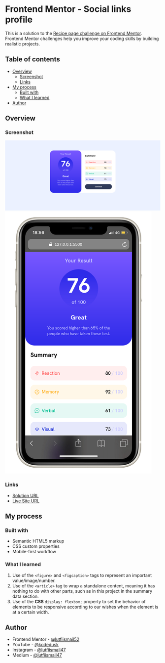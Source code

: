 # Frontend Mentor - Social links profile

This is a solution to the [Recipe page challenge on Frontend Mentor](https://www.frontendmentor.io/challenges/recipe-page-KiTsR8QQKm). Frontend Mentor challenges help you improve your coding skills by building realistic projects.

## Table of contents

- [Overview](#overview)
  - [Screenshot](#screenshot)
  - [Links](#links)
- [My process](#my-process)
  - [Built with](#built-with)
  - [What I learned](#what-i-learned)
- [Author](#author)

## Overview

### Screenshot

![](./desktop-preview.png)
![](./mobile-preview.png)

### Links

- [Solution URL](https://github.com/lutfiismail52/results-summary-component/)
- [Live Site URL](https://lutfiismail52.github.io/results-summary-component/)

## My process

### Built with

- Semantic HTML5 markup
- CSS custom properties
- Mobile-first workflow

### What I learned

1. Use of the `<figure>` and `<figcaption>` tags to represent an important value/image/number.
2. Use of the `<article>` tag to wrap a standalone content, meaning it has nothing to do with other parts, such as in this project in the summary data section.
3. Use of the **CSS** `display: flexbox;` property to set the behavior of elements to be responsive according to our wishes when the element is at a certain width.

## Author

- Frontend Mentor - [@lutfiismail52](https://www.frontendmentor.io/profile/lutfiismail52)
- YouTube - [@kodedusk](https://www.youtube.com/@kodedusk)
- Instagram - [@lutfiismail47](https://www.instagram.com/lutfiismail47)
- Medium - [@lutfiismail47](https://medium.com/@lutfiismail47)